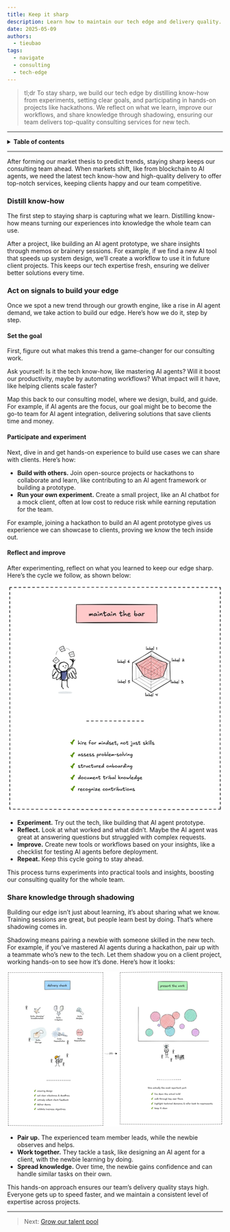 ```yaml
---
title: Keep it sharp
description: Learn how to maintain our tech edge and delivery quality. This guide shows you how to stay ahead in consulting by building know-how, experimenting, and sharing knowledge.  
date: 2025-05-09  
authors:  
  - tieubao  
tags:  
  - navigate  
  - consulting  
  - tech-edge  
---
```


> tl;dr To stay sharp, we build our tech edge by distilling know-how from experiments, setting clear goals, and participating in hands-on projects like hackathons. We reflect on what we learn, improve our workflows, and share knowledge through shadowing, ensuring our team delivers top-quality consulting services for new tech.

---

<details>
<summary><strong>Table of contents</strong></summary>

<!-- Begin ToC -->

- [Distill know-how](#distill-know-how)
- [Act on signals to build your edge](#act-on-signals-to-build-your-edge)
  - [Set the goal](#set-the-goal)
  - [Participate and experiment](#participate-and-experiment)
  - [Reflect and improve](#reflect-and-improve)
- [Share knowledge through shadowing](#share-knowledge-through-shadowing)

<!-- End ToC -->

</details>

---

After forming our market thesis to predict trends, staying sharp keeps our consulting team ahead. When markets shift, like from blockchain to AI agents, we need the latest tech know-how and high-quality delivery to offer top-notch services, keeping clients happy and our team competitive.

### Distill know-how

The first step to staying sharp is capturing what we learn. Distilling know-how means turning our experiences into knowledge the whole team can use.

After a project, like building an AI agent prototype, we share insights through memos or brainery sessions. For example, if we find a new AI tool that speeds up system design, we’ll create a workflow to use it in future client projects. This keeps our tech expertise fresh, ensuring we deliver better solutions every time.

### Act on signals to build your edge

Once we spot a new trend through our growth engine, like a rise in AI agent demand, we take action to build our edge. Here’s how we do it, step by step.

#### Set the goal

First, figure out what makes this trend a game-changer for our consulting work.

Ask yourself: Is it the tech know-how, like mastering AI agents? Will it boost our productivity, maybe by automating workflows? What impact will it have, like helping clients scale faster?

Map this back to our consulting model, where we design, build, and guide. For example, if AI agents are the focus, our goal might be to become the go-to team for AI agent integration, delivering solutions that save clients time and money.

#### Participate and experiment

Next, dive in and get hands-on experience to build use cases we can share with clients. Here’s how:

- **Build with others.** Join open-source projects or hackathons to collaborate and learn, like contributing to an AI agent framework or building a prototype.  
- **Run your own experiment.** Create a small project, like an AI chatbot for a mock client, often at low cost to reduce risk while earning reputation for the team.  

For example, joining a hackathon to build an AI agent prototype gives us experience we can showcase to clients, proving we know the tech inside out.

#### Reflect and improve

After experimenting, reflect on what you learned to keep our edge sharp. Here’s the cycle we follow, as shown below:

![](assets/maintain-edge.webp)

- **Experiment.** Try out the tech, like building that AI agent prototype.  
- **Reflect.** Look at what worked and what didn’t. Maybe the AI agent was great at answering questions but struggled with complex requests.  
- **Improve.** Create new tools or workflows based on your insights, like a checklist for testing AI agents before deployment.  
- **Repeat.** Keep this cycle going to stay ahead.  

This process turns experiments into practical tools and insights, boosting our consulting quality for the whole team.

### Share knowledge through shadowing

Building our edge isn’t just about learning, it’s about sharing what we know. Training sessions are great, but people learn best by doing. That’s where shadowing comes in.

Shadowing means pairing a newbie with someone skilled in the new tech. For example, if you’ve mastered AI agents during a hackathon, pair up with a teammate who’s new to the tech. Let them shadow you on a client project, working hands-on to see how it’s done. Here’s how it looks:

![](assets/delivery-02.webp)

- **Pair up.** The experienced team member leads, while the newbie observes and helps.  
- **Work together.** They tackle a task, like designing an AI agent for a client, with the newbie learning by doing.  
- **Spread knowledge.** Over time, the newbie gains confidence and can handle similar tasks on their own.  

This hands-on approach ensures our team’s delivery quality stays high. Everyone gets up to speed faster, and we maintain a consistent level of expertise across projects.

---

> Next: [Grow our talent pool](talent-pool.md)
